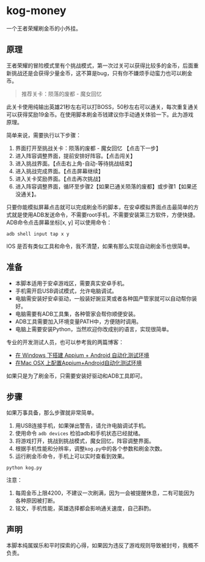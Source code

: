 # kog-money

一个王者荣耀刷金币的小外挂。

## 原理

王者荣耀的冒险模式里有个挑战模式，第一次过关可以获得比较多的金币，后面重新挑战还是会获得少量金币，这不算是bug，只有你不嫌烦手动蛮力也可以刷金币。

> 推荐关卡：陨落的废都 - 魔女回忆

此关卡使用纯输出英雄21秒左右可以打BOSS，50秒左右可以通关，每次重复通关可以获得奖励19金币。在使用脚本刷金币钱建议你手动通关体验一下。此为游戏原理。

简单来说，需要执行以下步骤：

1. 界面打开至挑战关卡：陨落的废都 - 魔女回忆 【点击下一步】
2. 进入阵容调整界面，提前安排好阵容。【点击闯关】
3. 进入挑战界面。【点击右上角-自动-等待挑战结束】
4. 进入挑战完成界面。【点击屏幕继续】
5. 进入关卡奖励界面。【点击再次挑战】
6. 进入阵容调整界面，循环至步骤2【如果已通关陨落的废都】或步骤1【如果还没通关】。

只要你能模拟屏幕点击就可以完成刷金币的脚本，在安卓模拟界面点击最简单的方式就是使用ADB发送命令，不需要root手机，不需要安装第三方软件，方便快捷。ADB命令点击屏幕坐标[x, y] 可以使用命令：

```
adb shell input tap x y
```

IOS 是否有类似工具和命令，我不清楚，如果有那么实现自动刷金币也很简单。

## 准备

- 本脚本适用于安卓游戏区，需要真实安卓手机。
- 手机需开启USB调试模式，允许电脑调试。
- 电脑需安装好安卓驱动，一般装好豌豆荚或者各种国产管家就可以自动帮你装好。
- 电脑需要有ADB工具集，各种管家会帮你顺便安装。
- ADB工具需要加入环境变量PATH中，方便随时调用。
- 电脑上需要安装Python，当然欢迎你改成别的语言，实现很简单。

专业的开发测试人员，也可以参考我的两篇博客：

- [在 Windows 下搭建 Appium + Android 自动化测试环境](https://betacat.online/posts/2017-05-03/setup-appium-automation-test-environment/)
- [在Mac OSX 上配置Appium+Android自动化测试环境](https://betacat.online/posts/2017-12-10/setup-appium-test-environment-on-mac-osx/)

如果只是为了刷金币，只需要安装好驱动和ADB工具即可。

## 步骤

如果万事具备，那么步骤就非常简单。

1. 用USB连接手机，如果弹出警告，请允许电脑调试手机。
2. 使用命令 `adb devices` 检验adb和手机状态已经就绪。
3. 将游戏打开，挑战到挑战模式，魔女回忆，阵容调整界面。
4. 根据手机性能和分辨率，调整`kog.py`中的各个参数和刷金次数。
5. 运行刷金币命令，手机上可以实时查看到效果。

```
python kog.py
```

注意：

1. 每周金币上限4200，不建议一次刷满，因为一会被提醒休息，二有可能因为各种原因被打断。
2. 铭文，手机性能，英雄选择都会影响通关速度，自己斟酌。

## 声明

本脚本纯属娱乐和平时探索的心得，如果因为违反了游戏规则导致被封号，我概不负责。



